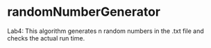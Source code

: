 # randomNumberGenerator
Lab4: This algorithm generates n random numbers in the .txt file and checks the actual run time. 
